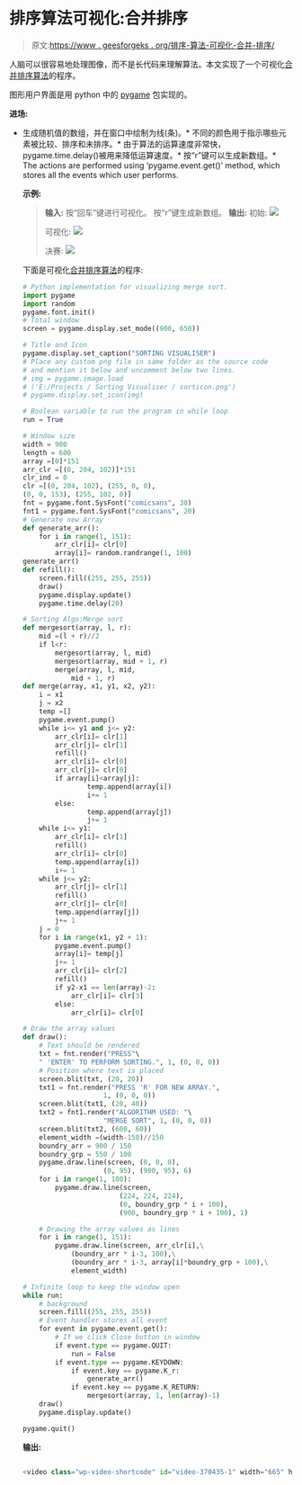 # 排序算法可视化:合并排序

> 原文:[https://www . geesforgeks . org/排序-算法-可视化-合并-排序/](https://www.geeksforgeeks.org/sorting-algorithm-visualization-merge-sort/)

人脑可以很容易地处理图像，而不是长代码来理解算法。本文实现了一个可视化[合并排序算法](https://www.geeksforgeeks.org/merge-sort/)的程序。

图形用户界面是用 python 中的 [pygame](https://www.geeksforgeeks.org/introduction-to-pygame/) 包实现的。

**进场:**

*   生成随机值的数组，并在窗口中绘制为线(条)。*   不同的颜色用于指示哪些元素被比较、排序和未排序。*   由于算法的运算速度非常快，pygame.time.delay()被用来降低运算速度。*   按“r”键可以生成新数组。*   The actions are performed using ‘pygame.event.get()’ method, which stores all the events which user performs.

    **示例:**

    > **输入:**
    > 按“回车”键进行可视化。
    > 按“r”键生成新数组。
    > **输出:**
    > 初始:
    > [![](img/a6229ea16ff68890988d961cfd190fff.png)](https://media.geeksforgeeks.org/wp-content/uploads/20200619162047/initial_merge.png)
    > 
    > 可视化:
    > [![](img/e2ef2a0136251f3e8462743a23fed4ad.png)](https://media.geeksforgeeks.org/wp-content/uploads/20200619162108/sorting_merge.png)
    > 
    > 决赛:
    > [![](img/2e4fd9d7d2e0e3ffc988be887202160e.png)](https://media.geeksforgeeks.org/wp-content/uploads/20200619162128/sorted_merge.png)

    下面是可视化[合并排序算法](https://www.geeksforgeeks.org/merge-sort/)的程序:

    ```py
    # Python implementation for visualizing merge sort. 
    import pygame
    import random
    pygame.font.init()
    # Total window
    screen = pygame.display.set_mode((900, 650))

    # Title and Icon 
    pygame.display.set_caption("SORTING VISUALISER")
    # Place any custom png file in same folder as the source code
    # and mention it below and uncomment below two lines.
    # img = pygame.image.load
    # ('E:/Projects / Sorting Visualiser / sorticon.png')
    # pygame.display.set_icon(img)

    # Boolean variable to run the program in while loop
    run = True

    # Window size
    width = 900
    length = 600
    array =[0]*151
    arr_clr =[(0, 204, 102)]*151
    clr_ind = 0
    clr =[(0, 204, 102), (255, 0, 0), 
    (0, 0, 153), (255, 102, 0)]
    fnt = pygame.font.SysFont("comicsans", 30)
    fnt1 = pygame.font.SysFont("comicsans", 20)
    # Generate new Array
    def generate_arr():
        for i in range(1, 151):
            arr_clr[i]= clr[0]
            array[i]= random.randrange(1, 100)
    generate_arr() 
    def refill():
        screen.fill((255, 255, 255))
        draw()
        pygame.display.update()
        pygame.time.delay(20)

    # Sorting Algo:Merge sort
    def mergesort(array, l, r):
        mid =(l + r)//2
        if l<r:
            mergesort(array, l, mid)
            mergesort(array, mid + 1, r)
            merge(array, l, mid,
                mid + 1, r)
    def merge(array, x1, y1, x2, y2):
        i = x1
        j = x2
        temp =[]
        pygame.event.pump() 
        while i<= y1 and j<= y2:
            arr_clr[i]= clr[1]
            arr_clr[j]= clr[1]
            refill()
            arr_clr[i]= clr[0]
            arr_clr[j]= clr[0]
            if array[i]<array[j]:
                    temp.append(array[i])
                    i+= 1
            else:
                    temp.append(array[j])
                    j+= 1
        while i<= y1:
            arr_clr[i]= clr[1]
            refill()
            arr_clr[i]= clr[0]
            temp.append(array[i])
            i+= 1
        while j<= y2:
            arr_clr[j]= clr[1]
            refill()
            arr_clr[j]= clr[0]
            temp.append(array[j])
            j+= 1
        j = 0    
        for i in range(x1, y2 + 1): 
            pygame.event.pump() 
            array[i]= temp[j]
            j+= 1
            arr_clr[i]= clr[2]
            refill()
            if y2-x1 == len(array)-2:
                arr_clr[i]= clr[3]
            else: 
                arr_clr[i]= clr[0]

    # Draw the array values
    def draw():
        # Text should be rendered
        txt = fnt.render("PRESS"\
        " 'ENTER' TO PERFORM SORTING.", 1, (0, 0, 0))
        # Position where text is placed
        screen.blit(txt, (20, 20))
        txt1 = fnt.render("PRESS 'R' FOR NEW ARRAY.",
                        1, (0, 0, 0))
        screen.blit(txt1, (20, 40))
        txt2 = fnt1.render("ALGORITHM USED: "\
                        "MERGE SORT", 1, (0, 0, 0))
        screen.blit(txt2, (600, 60))
        element_width =(width-150)//150
        boundry_arr = 900 / 150
        boundry_grp = 550 / 100
        pygame.draw.line(screen, (0, 0, 0), 
                        (0, 95), (900, 95), 6)
        for i in range(1, 100):
            pygame.draw.line(screen, 
                            (224, 224, 224), 
                            (0, boundry_grp * i + 100), 
                            (900, boundry_grp * i + 100), 1)

        # Drawing the array values as lines
        for i in range(1, 151):
            pygame.draw.line(screen, arr_clr[i],\
                (boundry_arr * i-3, 100),\
                (boundry_arr * i-3, array[i]*boundry_grp + 100),\
                element_width)

    # Infinite loop to keep the window open
    while run:
        # background
        screen.fill((255, 255, 255))
        # Event handler stores all event 
        for event in pygame.event.get():
            # If we click Close button in window
            if event.type == pygame.QUIT:
                run = False
            if event.type == pygame.KEYDOWN:
                if event.key == pygame.K_r:
                    generate_arr() 
                if event.key == pygame.K_RETURN:
                    mergesort(array, 1, len(array)-1)     
        draw()
        pygame.display.update()

    pygame.quit()
    ```

    **输出:**

    ```py

    <video class="wp-video-shortcode" id="video-370435-1" width="665" height="505" preload="metadata" controls=""><source type="video/mp4" src="https://media.geeksforgeeks.org/wp-content/uploads/20200619162211/visualiser15-2020-06-19_16.16.37.mp4?_=1">[https://media.geeksforgeeks.org/wp-content/uploads/20200619162211/visualiser15-2020-06-19_16.16.37.mp4](https://media.geeksforgeeks.org/wp-content/uploads/20200619162211/visualiser15-2020-06-19_16.16.37.mp4)</video>

    ```